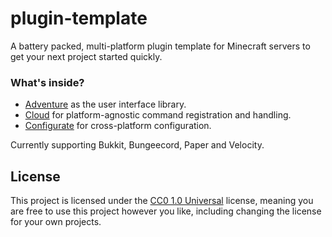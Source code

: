 # plugin-template
A battery packed, multi-platform plugin template for Minecraft servers to get your next project started quickly.

### What's inside?
- [Adventure](https://github.com/KyoriPowered/adventure) as the user interface library.
- [Cloud](https://github.com/Incendo/cloud) for platform-agnostic command registration and handling.
- [Configurate](https://github.com/SpongePowered/Configurate) for cross-platform configuration.

Currently supporting Bukkit, Bungeecord, Paper and Velocity.

## License
This project is licensed under the [CC0 1.0 Universal](https://github.com/RealTriassic/plugin-template/blob/main/LICENSE) license, meaning you are free to use this project however you like, including changing the license for your own projects.
